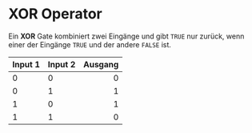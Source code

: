 # XOR Operator

Ein **XOR** Gate kombiniert zwei Eingänge und gibt `TRUE` nur zurück, wenn einer der Eingänge `TRUE` und der andere `FALSE` ist.

| Input 1 | Input 2 | Ausgang |
| ------- | ------- | -------:|
| 0       | 0       |       0 |
| 0       | 1       |       1 |
| 1       | 0       |       1 |
| 1       | 1       |       0 |